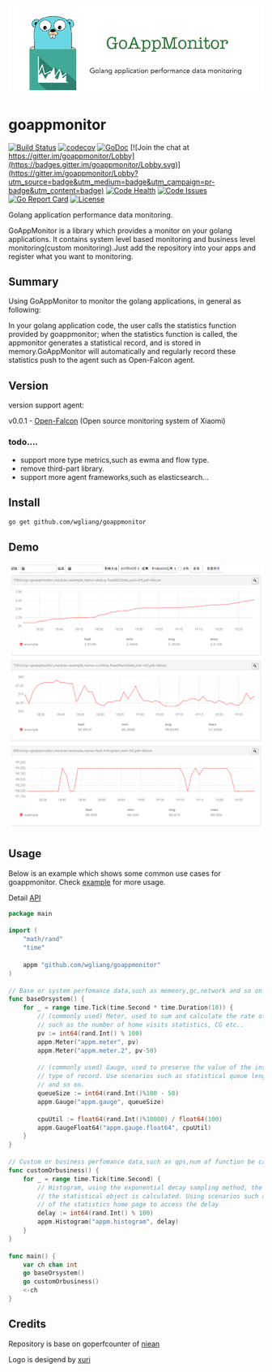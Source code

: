 ![goappmonitor](./logo.png)

# goappmonitor
[![Build Status](https://travis-ci.org/wgliang/goappmonitor.svg?branch=master)](https://travis-ci.org/wgliang/goappmonitor)
[![codecov](https://codecov.io/gh/wgliang/goappmonitor/branch/master/graph/badge.svg)](https://codecov.io/gh/wgliang/goappmonitor)
[![GoDoc](https://godoc.org/github.com/wgliang/goappmonitor?status.svg)](https://godoc.org/github.com/wgliang/goappmonitor)
[![Join the chat at https://gitter.im/goappmonitor/Lobby](https://badges.gitter.im/goappmonitor/Lobby.svg)](https://gitter.im/goappmonitor/Lobby?utm_source=badge&utm_medium=badge&utm_campaign=pr-badge&utm_content=badge)
[![Code Health](https://landscape.io/github/wgliang/goappmonitor/master/landscape.svg?style=flat)](https://landscape.io/github/wgliang/goappmonitor/master)
[![Code Issues](https://www.quantifiedcode.com/api/v1/project/98b2cb0efd774c5fa8f9299c4f96a8c5/badge.svg)](https://www.quantifiedcode.com/app/project/98b2cb0efd774c5fa8f9299c4f96a8c5)
[![Go Report Card](https://goreportcard.com/badge/github.com/wgliang/goappmonitor)](https://goreportcard.com/report/github.com/wgliang/goappmonitor)
[![License](https://img.shields.io/badge/LICENSE-Apache2.0-ff69b4.svg)](http://www.apache.org/licenses/LICENSE-2.0.html)

Golang application performance data monitoring.


GoAppMonitor is a library which provides a monitor on your golang applications. It contains system level based monitoring and business level monitoring(custom monitoring).Just add the repository into your apps and register what you want to monitoring.

## Summary

Using GoAppMonitor to monitor the golang applications, in general as following:

In your golang application code, the user calls the statistics function provided by goappmonitor; when the statistics function is called, the appmonitor generates a statistical record, and is stored in memory.GoAppMonitor will automatically and regularly record these statistics push to the agent such as Open-Falcon agent.

## Version

version support agent:

v0.0.1 - [Open-Falcon](https://github.com/XiaoMi/open-falcon) (Open source monitoring system of Xiaomi)

### todo....

* support more type metrics,such as ewma and flow type.
* remove third-part library.
* support more agent frameworks,such as elasticsearch...


## Install

    go get github.com/wgliang/goappmonitor


## Demo

![demo](./doc/demo.png)

## Usage

Below is an example which shows some common use cases for goappmonitor.  Check 
[example](https://github.com/wgliang/goappmonitor/blob/master/example) for more
usage. 

Detail [API](./doc/API.md)

```go
package main

import (
	"math/rand"
	"time"

	appm "github.com/wgliang/goappmonitor"
)

// Base or system perfomance data,such as memeory,gc,network and so on.
func baseOrsystem() {
	for _ = range time.Tick(time.Second * time.Duration(10)) {
		// (commonly used) Meter, used to sum and calculate the rate of change. Use scenarios
		// such as the number of home visits statistics, CG etc..
		pv := int64(rand.Int() % 100)
		appm.Meter("appm.meter", pv)
		appm.Meter("appm.meter.2", pv-50)

		// (commonly used) Gauge, used to preserve the value of the instantaneous value of the
		// type of record. Use scenarios such as statistical queue length, statistics CPU usage,
		// and so on.
		queueSize := int64(rand.Int()%100 - 50)
		appm.Gauge("appm.gauge", queueSize)

		cpuUtil := float64(rand.Int()%10000) / float64(100)
		appm.GaugeFloat64("appm.gauge.float64", cpuUtil)
	}
}

// Custom or business perfomance data,such as qps,num of function be called, task queue and so on.
func customOrbusiness() {
	for _ = range time.Tick(time.Second) {
		// Histogram, using the exponential decay sampling method, the probability distribution of
		// the statistical object is calculated. Using scenarios such as the probability distribution
		// of the statistics home page to access the delay
		delay := int64(rand.Int() % 100)
		appm.Histogram("appm.histogram", delay)
	}
}

func main() {
	var ch chan int
	go baseOrsystem()
	go customOrbusiness()
	<-ch
}
```

## Credits

Repository is base on goperfcounter of [niean](https://github.com/niean/goperfcounter)

Logo is desigend by [xuri](https://github.com/Luxurioust)
